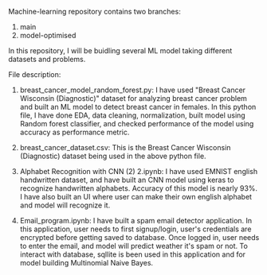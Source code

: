 Machine-learning repository contains two branches:
1. main
2. model-optimised

In this repository, I will be buidling several ML model taking different datasets and problems.

File description:
1. breast_cancer_model_random_forest.py: I have used "Breast Cancer Wisconsin (Diagnostic)" dataset for analyzing breast cancer problem and built an ML model 
to detect breast cancer in females. In this python file, I have done EDA, data cleaning, normalization, built model using Random forest classifier, and checked 
performance of the model using accuracy as performance metric.

2. breast_cancer_dataset.csv: This is the Breast Cancer Wisconsin (Diagnostic) dataset being used in the above python file.

3. Alphabet Recognition with CNN (2) 2.ipynb: I have used EMNIST english handwritten dataset, and have built an CNN model using keras to recognize handwritten alphabets. Accuracy of this model is nearly 93%. I have also built an UI where user can make their own english alphabet and model will recognize it.

4. Email_program.ipynb: I have built a spam email detector application. In this application, user needs to first signup/login, user's credentials are encrypted before getting saved to database. Once logged in, user needs to enter the email, and model will predict weather it's spam or not. To interact with database, sqllite is been used in this application and for model building Multinomial Naive Bayes.
